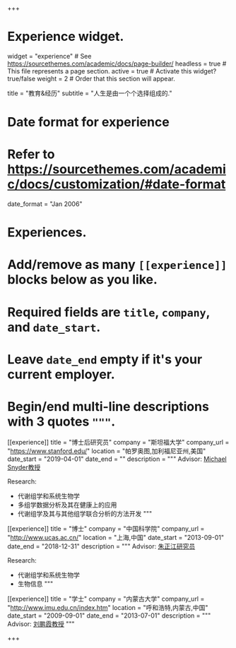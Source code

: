+++
# Experience widget.
widget = "experience"  # See https://sourcethemes.com/academic/docs/page-builder/
headless = true  # This file represents a page section.
active = true  # Activate this widget? true/false
weight = 2  # Order that this section will appear.

title = "教育&经历"
subtitle = "人生是由一个个选择组成的."

# Date format for experience
#   Refer to https://sourcethemes.com/academic/docs/customization/#date-format
date_format = "Jan 2006"

# Experiences.
#   Add/remove as many `[[experience]]` blocks below as you like.
#   Required fields are `title`, `company`, and `date_start`.
#   Leave `date_end` empty if it's your current employer.
#   Begin/end multi-line descriptions with 3 quotes `"""`.
[[experience]]
  title = "博士后研究员"
  company = "斯坦福大学"
  company_url = "https://www.stanford.edu/"
  location = "帕罗奥图,加利福尼亚州,美国"
  date_start = "2019-04-01"
  date_end = ""
  description = """
  Advisor: [Michael Snyder教授](http://snyderlab.stanford.edu/)
  
  Research:
  
  * 代谢组学和系统生物学
  * 多组学数据分析及其在健康上的应用
  * 代谢组学及其与其他组学联合分析的方法开发
  """

[[experience]]
  title = "博士"
  company = "中国科学院"
  company_url = "http://www.ucas.ac.cn/"
  location = "上海,中国"
  date_start = "2013-09-01"
  date_end = "2018-12-31"
  description = """
   Advisor: [朱正江研究员](http://www.zhulab.cn/index.php)
  
  Research:
  
  * 代谢组学和系统生物学
  * 生物信息
  """
  
[[experience]]
  title = "学士"
  company = "内蒙古大学"
  company_url = "http://www.imu.edu.cn/index.htm"
  location = "呼和浩特,内蒙古,中国"
  date_start = "2009-09-01"
  date_end = "2013-07-01"
  description = """
  Advisor: [刘鹏霞教授](http://smkxxy.imu.edu.cn/info/1027/4522.htm)
  """
  


  

+++
